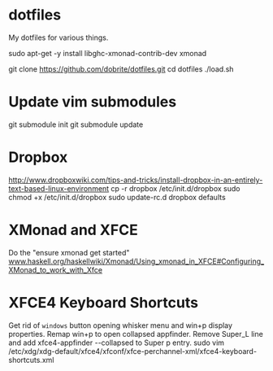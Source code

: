 dotfiles
========

My dotfiles for various things.

sudo apt-get -y install libghc-xmonad-contrib-dev xmonad

git clone https://github.com/dobrite/dotfiles.git
cd dotfiles
./load.sh

Update vim submodules
=====================
git submodule init
git submodule update

Dropbox
=======
http://www.dropboxwiki.com/tips-and-tricks/install-dropbox-in-an-entirely-text-based-linux-environment
cp -r dropbox /etc/init.d/dropbox
sudo chmod +x /etc/init.d/dropbox
sudo update-rc.d dropbox defaults

XMonad and XFCE
===============
Do the "ensure xmonad get started"
www.haskell.org/haskellwiki/Xmonad/Using_xmonad_in_XFCE#Configuring_XMonad_to_work_with_Xfce

XFCE4 Keyboard Shortcuts
========================
Get rid of `windows` button opening whisker menu and win+p display properties.
Remap win+p to open collapsed appfinder.
Remove Super_L line and add xfce4-appfinder --collapsed to Super p entry.
sudo vim
/etc/xdg/xdg-default/xfce4/xfconf/xfce-perchannel-xml/xfce4-keyboard-shortcuts.xml
